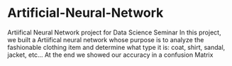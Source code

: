 # Artificial-Neural-Network
Artiifical Neural Network project for Data Science Seminar 
In this project, we built a Artiifical neural network whose purpose is to analyze the fashionable clothing item and determine what type it is: coat, shirt, sandal, jacket, etc...
At the end we showed our accuracy in a confusion Matrix
